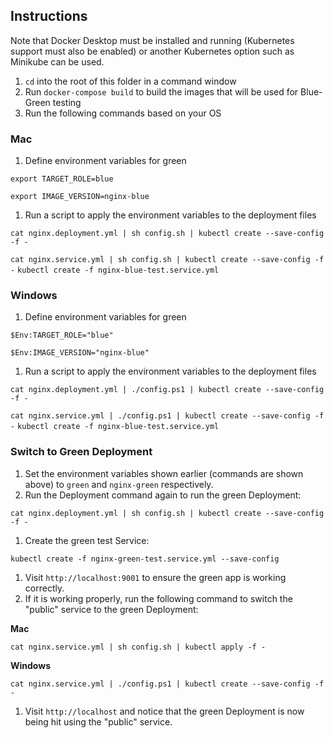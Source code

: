 ## Instructions

Note that Docker Desktop must be installed and running (Kubernetes support must also be enabled) or another Kubernetes option such as Minikube can be used.

1. `cd` into the root of this folder in a command window
1. Run `docker-compose build` to build the images that will be used for Blue-Green testing
1. Run the following commands based on your OS

### Mac

1. Define environment variables for green

`export TARGET_ROLE=blue`

`export IMAGE_VERSION=nginx-blue`

1. Run a script to apply the environment variables to the deployment files

`cat nginx.deployment.yml | sh config.sh | kubectl create --save-config -f -`

`cat nginx.service.yml | sh config.sh | kubectl create --save-config -f -`
`kubectl create -f nginx-blue-test.service.yml`

### Windows

1. Define environment variables for green

`$Env:TARGET_ROLE="blue"`

`$Env:IMAGE_VERSION="nginx-blue"`

1. Run a script to apply the environment variables to the deployment files

`cat nginx.deployment.yml | ./config.ps1 | kubectl create --save-config -f -`

`cat nginx.service.yml | ./config.ps1 | kubectl create --save-config -f -`
`kubectl create -f nginx-blue-test.service.yml`

### Switch to Green Deployment

1. Set the environment variables shown earlier (commands are shown above) to `green` and `nginx-green` respectively. 
1. Run the Deployment command again to run the green Deployment:

`cat nginx.deployment.yml | sh config.sh | kubectl create --save-config -f -`

1. Create the green test Service:

`kubectl create -f nginx-green-test.service.yml --save-config`

1. Visit `http://localhost:9001` to ensure the green app is working correctly. 
1. If it is working properly, run the following command to switch the "public" service to the green Deployment:

**Mac**

`cat nginx.service.yml | sh config.sh | kubectl apply -f -`

**Windows**

`cat nginx.service.yml | ./config.ps1 | kubectl create --save-config -f -`

1. Visit `http://localhost` and notice that the green Deployment is now being hit using the "public" service.




